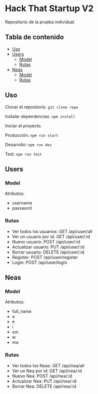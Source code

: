 # Hack That Startup V2

Repositorio de la prueba individual.

## Tabla de contenido

* [Uso](#uso)
* [Users](#users)
  * [Model](#model)
  * [Rutas](#rutas)
* [Neas](#neas)
  * [Model](#model)
  * [Rutas](#rutas)
## Uso
Clonar el repositorio.
`git clone repo`


Instalar dependencias.
`npm install`


Iniciar el proyecto.

Producción: `npm run start`

Desarrollo: `npm run dev`

Test: `npm run test`

## Users

### Model

Atributos:

* username
* password

### Rutas

* Ver todos los usuarios: GET /api/user/all
* Ver un usuario por id: GET /api/user/:id
* Nuevo usuario: POST /api/user/:id
* Actualizar usuario: PUT /api/user/:id
* Borrar usuario: DELETE /api/user/:id
* Register: POST /api/user/register
* Login: POST /api/user/login

## Neas

### Model

Atributos:

* full_name
* a
* e
* i
* om
* w
* ma

### Rutas

* Ver todos los Neas: GET /api/nea/all
* Ver un Nea por id: GET /api/nea/:id
* Nuevo Nea: POST /api/nea/:id
* Actualizar Nea: PUT /api/nea/:id
* Borrar Nea: DELETE /api/nea/:id
